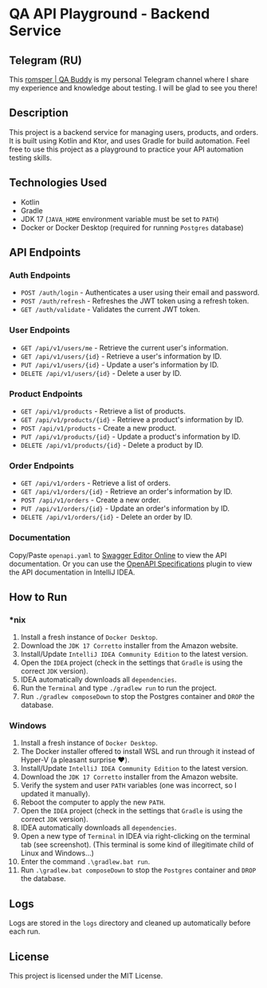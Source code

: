 # QA API Playground - Backend Service

## Telegram (RU)
This [romsper | QA Buddy](https://t.me/qa_api_playground) is my personal Telegram channel where I share my experience and knowledge about testing. I will be glad to see you there!

## Description
This project is a backend service for managing users, products, and orders. It is built using Kotlin and Ktor, and uses Gradle for build automation.
Feel free to use this project as a playground to practice your API automation testing skills.

## Technologies Used
- Kotlin
- Gradle
- JDK 17 (`JAVA_HOME` environment variable must be set to `PATH`)
- Docker or Docker Desktop (required for running `Postgres` database)

## API Endpoints
### Auth Endpoints
- `POST /auth/login` - Authenticates a user using their email and password.
- `POST /auth/refresh` - Refreshes the JWT token using a refresh token.
- `GET /auth/validate` - Validates the current JWT token.

### User Endpoints
- `GET /api/v1/users/me` - Retrieve the current user's information.
- `GET /api/v1/users/{id}` - Retrieve a user's information by ID.
- `PUT /api/v1/users/{id}` - Update a user's information by ID.
- `DELETE /api/v1/users/{id}` - Delete a user by ID.

### Product Endpoints
- `GET /api/v1/products` - Retrieve a list of products.
- `GET /api/v1/products/{id}` - Retrieve a product's information by ID.
- `POST /api/v1/products` - Create a new product.
- `PUT /api/v1/products/{id}` - Update a product's information by ID.
- `DELETE /api/v1/products/{id}` - Delete a product by ID.

### Order Endpoints
- `GET /api/v1/orders` - Retrieve a list of orders.
- `GET /api/v1/orders/{id}` - Retrieve an order's information by ID.
- `POST /api/v1/orders` - Create a new order.
- `PUT /api/v1/orders/{id}` - Update an order's information by ID.
- `DELETE /api/v1/orders/{id}` - Delete an order by ID.

### Documentation
Copy/Paste `openapi.yaml` to [Swagger Editor Online](https://editor.swagger.io/) to view the API documentation.
Or you can use the [OpenAPI Specifications](https://plugins.jetbrains.com/plugin/14394-openapi-specifications) plugin to view the API documentation in IntelliJ IDEA.

## How to Run
### *nix
1. Install a fresh instance of `Docker Desktop`.
2. Download the `JDK 17 Corretto` installer from the Amazon website.
3. Install/Update `IntelliJ IDEA Community Edition` to the latest version.
4. Open the `IDEA` project (check in the settings that `Gradle` is using the correct `JDK` version).
5. IDEA automatically downloads all `dependencies`.
6. Run the `Terminal` and type `./gradlew run` to run the project.
7. Run `./gradlew composeDown` to stop the Postgres container and `DROP` the database.

### Windows
1. Install a fresh instance of `Docker Desktop`.
2. The Docker installer offered to install WSL and run through it instead of Hyper-V (a pleasant surprise ❤️).
3. Install/Update `IntelliJ IDEA Community Edition` to the latest version.
4. Download the `JDK 17 Corretto` installer from the Amazon website.
5. Verify the system and user `PATH` variables (one was incorrect, so I updated it manually).
6. Reboot the computer to apply the new `PATH`.
7. Open the `IDEA` project (check in the settings that `Gradle` is using the correct `JDK` version).
8. IDEA automatically downloads all `dependencies`.
9. Open a new type of `Terminal` in IDEA via right-clicking on the terminal tab (see screenshot).
(This terminal is some kind of illegitimate child of Linux and Windows...)
10. Enter the command `.\gradlew.bat run`.
11. Run `.\gradlew.bat composeDown` to stop the `Postgres` container and `DROP` the database.

## Logs
Logs are stored in the `logs` directory and cleaned up automatically before each run.

## License
This project is licensed under the MIT License.
